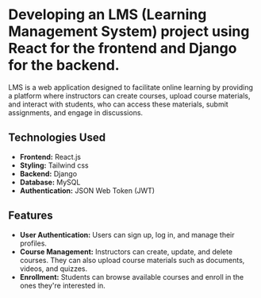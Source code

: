 # Developing an LMS (Learning Management System) project using React for the frontend and Django for the backend.

LMS is a web application designed to facilitate online learning by providing a platform where instructors can create courses, upload course materials, and interact with students, who can access these materials, submit assignments, and engage in discussions.

## Technologies Used

- **Frontend:** React.js
- **Styling:** Tailwind css
- **Backend:** Django
- **Database:** MySQL
- **Authentication:** JSON Web Token (JWT)

## Features

- **User Authentication:** Users can sign up, log in, and manage their profiles.
- **Course Management:** Instructors can create, update, and delete courses. They can also upload course materials such as documents, videos, and quizzes.
- **Enrollment:** Students can browse available courses and enroll in the ones they're interested in.
